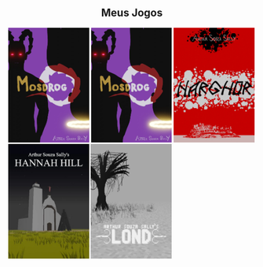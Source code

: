 
<div style="width:100%;" align="center">
  <div style="width:100%;">
    <h2>Meus Jogos</h2>
  </div>
  <div style="width:100%;" align="left">
    <a href="https://arthursouzasally.itch.io/mosdrog" target="_blank"><img src="poster_mosdrog.webp" style="height:233.5px;"/></a>
    <a href="https://arthursouzasally.itch.io/mosdrog" target="_blank"><img src="poster_mosdrog.webp" style="height:233px;"/></a>
    <a href="https://arthursouzasally.itch.io/narghor" target="_blank"><img src="poster_narghor.webp" style="height:233px;"/></a>
    <a href="https://arthursouzasally.itch.io/hannah-hill" target="_blank"><img src="poster_hannah_hill.webp" style="height:233px;"/></a>
    <a href="https://arthursouzasally.itch.io/lond" target="_blank"><img src="poster_lond.webp" style="height:233px;"/></a>
  </div>
</div>

<!-- terceiro em breve -->
